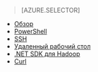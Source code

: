 > [AZURE.SELECTOR]
- [Обзор](/ru-ru/documentation/articles/hdinsight-use-pig/)
- [PowerShell](/ru-ru/documentation/articles/hdinsight-hadoop-use-pig-powershell/)
- [SSH](/ru-ru/documentation/articles/hdinsight-hadoop-use-pig-ssh/)
- [Удаленный рабочий стол](/ru-ru/documentation/articles/hdinsight-hadoop-use-pig-remote-desktop/)
- [.NET SDK для Hadoop](/ru-ru/documentation/articles/hdinsight-hadoop-use-pig-dotnet-sdk/)
- [Curl](/ru-ru/documentation/articles/hdinsight-hadoop-use-pig-curl/)

<!--HONumber=45--> 
